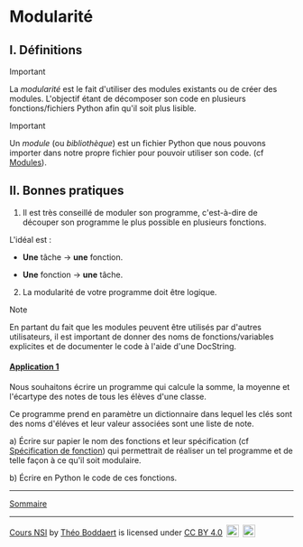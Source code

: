 # Modularité

## I. Définitions

> [!IMPORTANT]
> La *modularité* est le fait d'utiliser des modules existants ou de créer des modules. L'objectif étant de décomposer son code en plusieurs fonctions/fichiers Python afin qu'il soit plus lisible.

> [!IMPORTANT]
> Un *module* (ou *bibliothèque*) est un fichier Python que nous pouvons importer dans notre propre fichier pour pouvoir utiliser son code. (cf [Modules](./../../../première/Langages_et_programmation/Constructions_élémentaires/Modules.md)).

## II. Bonnes pratiques

1. Il est très conseillé de moduler son programme, c'est-à-dire de découper son programme le plus possible en plusieurs fonctions.

L'idéal est : 

- **Une** tâche $\to$ **une** fonction.

- **Une** fonction $\to$ **une** tâche.

2. La modularité de votre programme doit être logique.

> [!NOTE]
> En partant du fait que les modules peuvent être utilisés par d'autres utilisateurs, il est important de donner des noms de fonctions/variables explicites et de documenter le code à l'aide d'une DocString.

#### <ins>Application 1</ins>

Nous souhaitons écrire un programme qui calcule la somme, la moyenne et l'écartype des notes de tous les élèves d'une classe.

Ce programme prend en paramètre un dictionnaire dans lequel les clés sont des noms d'éléves et leur valeur associées sont une liste de note.

a) Écrire sur papier le nom des fonctions et leur spécification (cf [Spécification de fonction](./../../../première/Langages_et_programmation/Spécifications_de_fonction/Prototypage.md)) qui permettrait de réaliser un tel programme et de telle façon à ce qu'il soit modulaire.

b) Écrire en Python le code de ces fonctions.

_______

[Sommaire](./../../README.md)

___________

<p xmlns:cc="http://creativecommons.org/ns#" xmlns:dct="http://purl.org/dc/terms/"><a property="dct:title" rel="cc:attributionURL" href="https://github.com/boddaert/nsi">Cours NSI</a> by <a rel="cc:attributionURL dct:creator" property="cc:attributionName" href="https://github.com/boddaert">Théo Boddaert</a> is licensed under <a href="https://creativecommons.org/licenses/by/4.0/?ref=chooser-v1" target="_blank" rel="license noopener noreferrer" style="display:inline-block;">CC BY 4.0</a>  <img style="height:22px!important;margin-left:3px;vertical-align:text-bottom;" src="https://mirrors.creativecommons.org/presskit/icons/cc.svg?ref=chooser-v1" alt="">  <img style="height:22px!important;margin-left:3px;vertical-align:text-bottom;" src="https://mirrors.creativecommons.org/presskit/icons/by.svg?ref=chooser-v1" alt=""></p> 